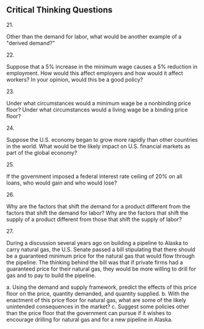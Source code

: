 ## Critical Thinking Questions

21\.

Other than the demand for labor, what would be another example of a
"derived demand?"

22\.

Suppose that a 5% increase in the minimum wage causes a 5% reduction in
employment. How would this affect employers and how would it affect
workers? In your opinion, would this be a good policy?

23\.

Under what circumstances would a minimum wage be a nonbinding price
floor? Under what circumstances would a living wage be a binding price
floor?

24\.

Suppose the U.S. economy began to grow more rapidly than other countries
in the world. What would be the likely impact on U.S. financial markets
as part of the global economy?

25\.

If the government imposed a federal interest rate ceiling of 20% on all
loans, who would gain and who would lose?

26\.

Why are the factors that shift the demand for a product different from
the factors that shift the demand for labor? Why are the factors that
shift the supply of a product different from those that shift the supply
of labor?

27\.

During a discussion several years ago on building a pipeline to Alaska
to carry natural gas, the U.S. Senate passed a bill stipulating that
there should be a guaranteed minimum price for the natural gas that
would flow through the pipeline. The thinking behind the bill was that
if private firms had a guaranteed price for their natural gas, they
would be more willing to drill for gas and to pay to build the pipeline.

a.  Using the demand and supply framework, predict the effects of this
    price floor on the price, quantity demanded, and quantity supplied.
b.  With the enactment of this price floor for natural gas, what are
    some of the likely unintended consequences in the market?
c.  Suggest some policies other than the price floor that the government
    can pursue if it wishes to encourage drilling for natural gas and
    for a new pipeline in Alaska.
